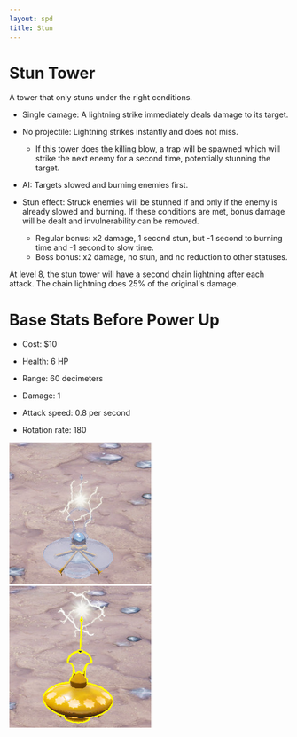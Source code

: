 ```yaml
---
layout: spd
title: Stun
---
```


# Stun Tower

A tower that only stuns under the right conditions.

* Single damage: A lightning strike immediately deals damage to its target.

* No projectile: Lightning strikes instantly and does not miss.
  * If this tower does the killing blow, a trap will be spawned which will strike the next enemy for a second time, potentially stunning the target.

* AI: Targets slowed and burning enemies first.

* Stun effect: Struck enemies will be stunned if and only if the enemy is already slowed and burning. If these conditions are met, bonus damage will be dealt and invulnerability can be removed.
  * Regular bonus: x2 damage, 1 second stun, but -1 second to burning time and -1 second to slow time.
  * Boss bonus: x2 damage, no stun, and no reduction to other statuses.

At level 8, the stun tower will have a second chain lightning after each attack. The chain lightning does 25% of the original's damage.

# Base Stats Before Power Up

* Cost: $10

* Health: 6 HP

* Range: 60 decimeters

* Damage: 1

* Attack speed: 0.8 per second

* Rotation rate: 180

<img src="/assets/images/spd/tower-stun-unbuilt.jpg" width="256" height="256">
<img src="/assets/images/spd/tower-stun.jpg" width="256" height="256">
